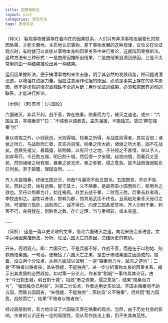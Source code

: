 ```yaml
---
title: 因果推断法
layout: post
categories: 表现手法
tags: 表现手法
---
```


〔释义〕 客观事物普遍存在着内在的因果联系，人们只有弄清事物发展变化的前因后果，才能全面地、本质地认识事物。基干事物发展的这种规律，议论文在论证观点时，有时就可以直接从事物本身的因果关系中进行推论，这就叫因果推断法。这种方法有三种形式：一是由原因推断出结果，二是由结果追溯到原因，三是不太常用的由一种结果推论出另一种结果。

运用因果推断法，便于搞清事物的来龙去脉，明了其必然的发展趋势，把问题说清议透，以增强其说服力量。但应注意用作论据的原因，必须是事实上存在的基本原因，而不是虚假的情况或残缺不全的片断；用作论证的结果，必须和原因有必然的联系，才能进行推论。

〔示例〕 (宋)苏洵：《六国论》

六国破灭，非兵不利，战不善，弊在赂秦。赂秦而力亏，破灭之道也。或曰：“六国互丧，率赂秦耶?”曰：“不赂者以赂者丧。盖失强援，不能独完。故曰‘弊在赂秦’也!”

秦以攻取之外，小则获邑，犬则得城。较秦之所得，与战胜而得者，其实百倍；诸侯之所亡，与战败而亡者，其实亦百倍。则秦之所大欲，诸侯之所大患，固不在战矣。思厥先祖父，暴霜露，斩荆棘，以有尺寸之地。子孙视之不甚惜，举以予人，如弃草芥。今日割五城，明日割十城，然后得一夕安寝。起视四境，而秦兵又至矣。然则诸侯之地有限，暴秦之欲无厌，奉之弥繁，侵之愈急。故不战而强弱胜负已判矣。至于颠覆，理固宜然。……

齐人未尝赂秦，终继五国迁灭，何哉?与赢而不助五国也。五国既丧，齐亦不免矣。燕赵之君，始有远略，能守其土，义不赂秦。是故燕虽小国而后亡，斯用兵之效也。至丹以荆卿为计，始连祸焉。赵尝五战于秦，二败而三胜。后秦击赵者再，李牧连却之。洎牧以谗诛，邯郸为郡，惜其用武而不终也。且燕赵处秦革灭殆尽之际，可谓智力孤危，战败而亡，诚不得已。向使三国各爱其地，齐人勿附于秦，刺客不行，良将犹在，则胜负之数，存亡之理，当与秦相较，或未易量。

……

〔简析〕 这是一篇以史论政的文章，借论六国破灭之道，向北宋统治者进言。文中运用因果推断法，分析、论证六国灭亡的原因，总结历史的教训。

开头，亮明观点，即：六国灭亡，不是兵器不好，作战不善，而是在于以割地、赔款贿赂秦国。一句话，便概括了六国灭亡之果，是由于贿赂秦国之因造成的。接着，设立两个分论点，从两方面加以证明：一是“赂秦而力亏，破灭之道也”；二是“不赂者以赂者丧，盖失强援，不能独完”。进一步分析事物本身的因果关系，揭示出其发展的必然趋势。如对第一分论点，作者拿“割城”一事作具体论证。由于“今日割五城，明日割十城”，招致“奉之弥繁，侵之愈急”，结果“赂秦而力亏”，“强弱胜负已判矣”。对第二分论点，作者运用史实论证。齐国未赂秦而不助五国，而致五国既丧，“失强援，不能独完”；燕赵虽“义不赂秦”，但终因“智力孤危，战败而亡”，结果“不赂者以赂者丧”。

经过层层剖析，有力地论证了六国破灭弊在赂秦的观点。当然，由于历史社会的影响，作者的认识还有一定的局限性，但从写作技法上看，仍不失其典范性。 